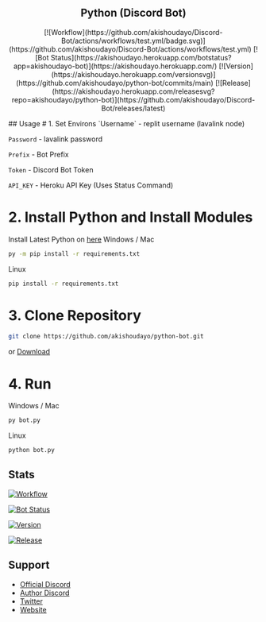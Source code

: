 <h2 align="center">Python (Discord Bot)</h2>
<p align="center">
  [![Workflow](https://github.com/akishoudayo/Discord-Bot/actions/workflows/test.yml/badge.svg)](https://github.com/akishoudayo/Discord-Bot/actions/workflows/test.yml)
  [![Bot Status](https://akishoudayo.herokuapp.com/botstatus?app=akishoudayo-bot)](https://akishoudayo.herokuapp.com/)
  [![Version](https://akishoudayo.herokuapp.com/versionsvg)](https://github.com/akishoudayo/python-bot/commits/main)
  [![Release](https://akishoudayo.herokuapp.com/releasesvg?repo=akishoudayo/python-bot)](https://github.com/akishoudayo/Discord-Bot/releases/latest)
</p>
## Usage
  # 1. Set Environs
  `Username` - replit username (lavalink node)
  
  `Password` - lavalink password
  
  `Prefix` - Bot Prefix
  
  `Token` - Discord Bot Token
  
  `API_KEY` - Heroku API Key (Uses Status Command)

  # 2. Install Python and Install Modules
  Install Latest Python on [here](https://www.python.org/downloads)
  Windows / Mac
  ```bash
  py -m pip install -r requirements.txt
  ```
  Linux
  ```bash
  pip install -r requirements.txt
  ```
  # 3. Clone Repository
  ```bash
  git clone https://github.com/akishoudayo/python-bot.git
  ```
  or [Download](https://github.com/akishoudayo/python-bot/archive/refs/heads/main.zip)
  # 4. Run
  Windows / Mac
  ```bash
  py bot.py
  ```
  Linux
  ```bash
  python bot.py
  ```

## Stats
[![Workflow](https://github.com/akishoudayo/Discord-Bot/actions/workflows/test.yml/badge.svg)](https://github.com/akishoudayo/Discord-Bot/actions/workflows/test.yml)

[![Bot Status](https://akishoudayo.herokuapp.com/botstatus?app=akishoudayo-bot)](https://akishoudayo.herokuapp.com/)

[![Version](https://akishoudayo.herokuapp.com/versionsvg)](https://github.com/akishoudayo/python-bot/commits/main)

[![Release](https://akishoudayo.herokuapp.com/releasesvg?repo=akishoudayo/python-bot)](https://github.com/akishoudayo/Discord-Bot/releases/latest)

## Support
- [Official Discord](https://discord.gg/6XnHAAHuRq)
- [Author Discord](https://discordapp.com/users/749013126866927713)
- [Twitter](https://twitter.com/akishou_dayo)
- [Website](https://akishoudayo.herokuapp.com/home)
